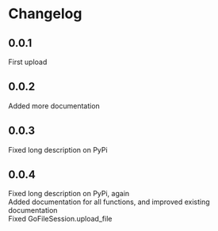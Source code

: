 # Changelog

## 0.0.1
First upload

## 0.0.2
Added more documentation

## 0.0.3
Fixed long description on PyPi

## 0.0.4
Fixed long description on PyPi, again <br>
Added documentation for all functions, and improved existing documentation <br>
Fixed GoFileSession.upload_file